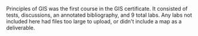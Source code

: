 Principles of GIS was the first course in the GIS certificate. It consisted of tests, discussions, an annotated bibliography, and 9 total labs. Any labs not included here had files too large to upload, or didn't include a map as a deliverable. 
